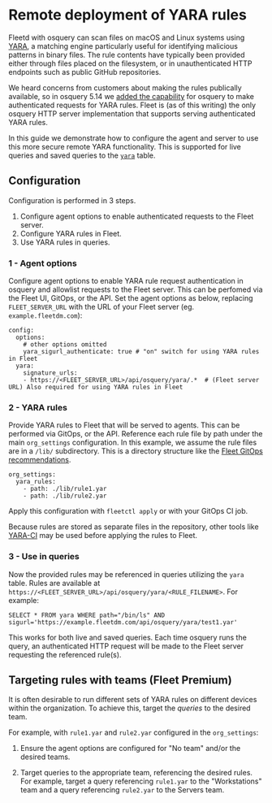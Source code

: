 # Remote deployment of YARA rules

Fleetd with osquery can scan files on macOS and Linux systems using
[YARA](https://virustotal.github.io/yara/), a matching engine particularly useful for
identifying malicious patterns in binary files. The rule contents have typically been provided
either through files placed on the filesystem, or in unauthenticated HTTP endpoints such as public
GitHub repositories.

We heard concerns from customers about making the rules publically available, so in osquery 5.14
we [added the capability](https://github.com/osquery/osquery/pull/8437) for osquery to make
authenticated requests for YARA rules. Fleet is (as of this writing) the only osquery HTTP server
implementation that supports serving authenticated YARA rules.

In this guide we demonstrate how to configure the agent and server to use this more secure remote
YARA functionality. This is supported for live queries and saved queries to the
[`yara`](https://fleetdm.com/tables/yara) table.

## Configuration

Configuration is performed in 3 steps.

1) Configure agent options to enable authenticated requests to the Fleet server.
2) Configure YARA rules in Fleet.
3) Use YARA rules in queries.

### 1 - Agent options

Configure agent options to enable YARA rule request authentication in osquery and allowlist requests
to the Fleet server. This can be perfomed via the Fleet UI, GitOps, or the API. Set the agent
options as below, replacing `FLEET_SERVER_URL` with the URL of your Fleet server (eg.
`example.fleetdm.com`):

```
config:
  options:
    # other options omitted
    yara_sigurl_authenticate: true # "on" switch for using YARA rules in Fleet
  yara:
    signature_urls:
    - https://<FLEET_SERVER_URL>/api/osquery/yara/.*  # (Fleet server URL) Also required for using YARA rules in Fleet
 ```

 ### 2 - YARA rules

 Provide YARA rules to Fleet that will be served to agents. This can be performed via GitOps, or the
 API. Reference each rule file by path under the main `org_settings` configuration. In this example,
 we assume the rule files are in a `/lib/` subdirectory. This is a directory structure like the
 [Fleet GitOps recommendations](https://github.com/fleetdm/fleet-gitops).

```
org_settings:
  yara_rules:
    - path: ./lib/rule1.yar
    - path: ./lib/rule2.yar
```

Apply this configuration with `fleetctl apply` or with your GitOps CI job.

Because rules are stored as separate files in the repository, other tools like
[YARA-CI](https://yara-ci.cloud.virustotal.com/) may be used before applying the rules to Fleet.

### 3 - Use in queries

Now the provided rules may be referenced in queries utilizing the `yara` table. Rules are available at
`https://<FLEET_SERVER_URL>/api/osquery/yara/<RULE_FILENAME>`. For example:

```
SELECT * FROM yara WHERE path="/bin/ls" AND sigurl='https://example.fleetdm.com/api/osquery/yara/test1.yar'
```

This works for both live and saved queries. Each time osquery runs the query, an authenticated HTTP
request will be made to the Fleet server requesting the referenced rule(s).

## Targeting rules with teams (Fleet Premium)

It is often desirable to run different sets of YARA rules on different devices within the
organization. To achieve this, target the _queries_ to the desired team.

For example, with `rule1.yar` and `rule2.yar` configured in the `org_settings`:

1. Ensure the agent options are configured for "No team" and/or the desired teams.

2. Target queries to the appropriate team, referencing the desired rules. For example, target a
   query referencing `rule1.yar` to the "Workstations" team and a query referencing `rule2.yar` to
   the Servers team.

<meta name="authorGitHubUsername" value="zwass">
<meta name="authorFullName" value="Zach Wasserman">
<meta name="publishedOn" value="2024-12-09">
<meta name="articleTitle" value="Remote deployment of YARA rules">
<meta name="category" value="guides">